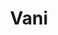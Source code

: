 ---
layout: piece
collection_: paintings
title: Vani
id: vani
media: Acrylic
dimensions: 8½ x 11
description: Painted with popsicle sticks on board.
price: $85
create_date: 2014
---